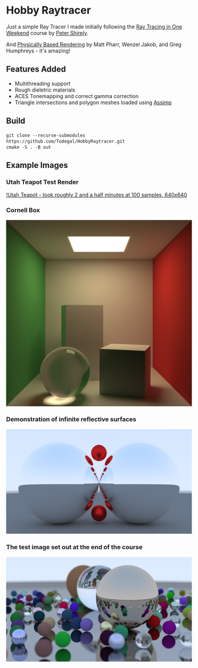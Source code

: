 # Hobby Raytracer

Just a simple Ray Tracer I made initially following the [Ray Tracing in One Weekend](https://raytracing.github.io/books/RayTracingInOneWeekend.html) course by [Peter Shirely](https://github.com/petershirley).

And [Physically Based Rendering](https://www.pbr-book.org) by Matt Pharr, Wenzel Jakob, and Greg Humphreys - it's amazing!

## Features Added
- Multithreading support
- Rough dieletric materials
- ACES Tonemapping and correct gamma correction
- Triangle intersections and polygon meshes loaded using [Assimp](https://github.com/assimp/assimp)

## Build
```batch
git clone --recurse-submodules https://github.com/Todegal/HobbyRaytracer.git
cmake -S . -B out
```

## Example Images

### Utah Teapot Test Render
[!Utah Teapot - took roughly 2 and a half minutes at 100 samples, 640x640](/sampleImages/Utah-Teapot.png)

### Cornell Box
![Cornell Box](/sampleImages/Cornell-Box.png)

### Demonstration of infinite reflective surfaces
![Demonstration of infinite reflective surfaces](/sampleImages/Awesome-Reflections.bmp)

### The test image set out at the end of the course
![The test image set out at the end of the course](/sampleImages/Scattered-Balls.png)
